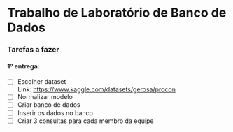 # Trabalho de Laboratório de Banco de Dados
### Tarefas a fazer
#### 1º entrega:
- [ ] Escolher dataset <br>
      Link: https://www.kaggle.com/datasets/gerosa/procon
- [ ] Normalizar modelo
- [ ] Criar banco de dados
- [ ] Inserir os dados no banco
- [ ] Criar 3 consultas para cada membro da equipe
